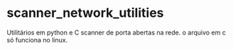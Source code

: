 # scanner_network_utilities
Utilitários em python e C scanner de porta abertas na rede.
o arquivo em c só funciona no linux.
